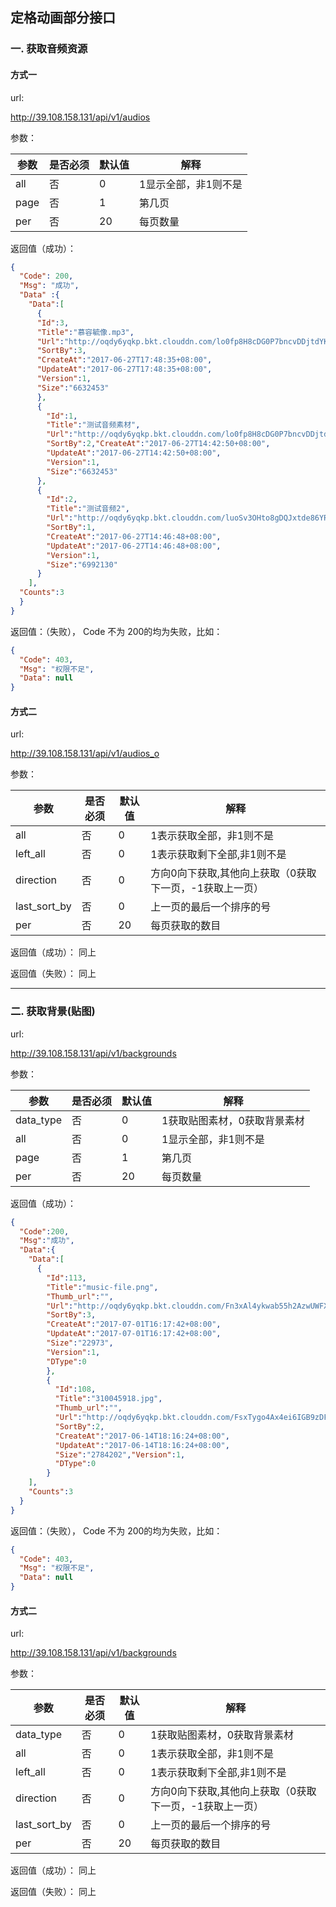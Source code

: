 ## 定格动画部分接口

### 一. 获取音频资源

#### 方式一

url:

http://39.108.158.131/api/v1/audios

参数：

| 参数 | 是否必须 | 默认值 | 解释 |
| ---- | ---- | ---- | ---- |
| all | 否 | 0 | 1显示全部，非1则不是 |
| page | 否 | 1 | 第几页 |
| per | 否 | 20 | 每页数量 |


返回值（成功）：

```json
{
  "Code": 200,
  "Msg": "成功",
  "Data" :{
    "Data":[
      {
      "Id":3,
      "Title":"慕容毓像.mp3",
      "Url":"http://oqdy6yqkp.bkt.clouddn.com/lo0fp8H8cDG0P7bncvDDjtdYKrIB",
      "SortBy":3,
      "CreateAt":"2017-06-27T17:48:35+08:00",
      "UpdateAt":"2017-06-27T17:48:35+08:00",
      "Version":1,
      "Size":"6632453"
      },
      {
        "Id":1,
        "Title":"测试音频素材",
        "Url":"http://oqdy6yqkp.bkt.clouddn.com/lo0fp8H8cDG0P7bncvDDjtdYKrIB",
        "SortBy":2,"CreateAt":"2017-06-27T14:42:50+08:00",
        "UpdateAt":"2017-06-27T14:42:50+08:00",
        "Version":1,
        "Size":"6632453"
      },
      {
        "Id":2,
        "Title":"测试音频2",
        "Url":"http://oqdy6yqkp.bkt.clouddn.com/luoSv3OHto8gDQJxtde86YRBwOsF",
        "SortBy":1,
        "CreateAt":"2017-06-27T14:46:48+08:00",
        "UpdateAt":"2017-06-27T14:46:48+08:00",
        "Version":1,
        "Size":"6992130"
      }
    ],
  "Counts":3
  }
}

```

返回值：（失败）， Code 不为 200的均为失败，比如：

```json
{
  "Code": 403,
  "Msg": "权限不足",
  "Data": null
}

```

#### 方式二

url:

http://39.108.158.131/api/v1/audios_o

参数：

| 参数 | 是否必须 | 默认值 | 解释 |
| ---- | ----| ---- | ---- |
| all | 否 | 0 | 1表示获取全部，非1则不是 |
| left_all | 否 | 0 | 1表示获取剩下全部,非1则不是 |
| direction | 否 | 0 | 方向0向下获取,其他向上获取（0获取下一页，-1获取上一页） |
| last_sort_by | 否 | 0 | 上一页的最后一个排序的号 |
| per | 否 | 20 | 每页获取的数目 |

返回值（成功）：
同上

返回值（失败）：
同上


--------

### 二. 获取背景(贴图)

url:

http://39.108.158.131/api/v1/backgrounds

参数：

| 参数 | 是否必须 | 默认值 | 解释 |
| ---- | ---- | ---- | ---- |
| data_type| 否 | 0 | 1获取贴图素材，0获取背景素材|
| all | 否 | 0 | 1显示全部，非1则不是 |
| page | 否 | 1 | 第几页 |
| per | 否 | 20 | 每页数量 |

返回值（成功）：

```json
{
  "Code":200,
  "Msg":"成功",
  "Data":{
    "Data":[
      {
        "Id":113,
        "Title":"music-file.png",
        "Thumb_url":"",
        "Url":"http://oqdy6yqkp.bkt.clouddn.com/Fn3xAl4ykwab55h2AzwUWFXgExw-",
        "SortBy":3,
        "CreateAt":"2017-07-01T16:17:42+08:00",
        "UpdateAt":"2017-07-01T16:17:42+08:00",
        "Size":"22973",
        "Version":1,
        "DType":0
        },
        {
          "Id":108,
          "Title":"310045918.jpg",
          "Thumb_url":"",
          "Url":"http://oqdy6yqkp.bkt.clouddn.com/FsxTygo4Ax4ei6IGB9zDFaMXRNJp",
          "SortBy":2,
          "CreateAt":"2017-06-14T18:16:24+08:00",
          "UpdateAt":"2017-06-14T18:16:24+08:00",
          "Size":"2784202","Version":1,
          "DType":0
        }
    ],
    "Counts":3
  }
}
```

返回值：（失败）， Code 不为 200的均为失败，比如：

```json
{
  "Code": 403,
  "Msg": "权限不足",
  "Data": null
}
```


#### 方式二

url:

http://39.108.158.131/api/v1/backgrounds

参数：

| 参数 | 是否必须 | 默认值 | 解释 |
| ---- | ----| ---- | ---- |
| data_type| 否 | 0 | 1获取贴图素材，0获取背景素材|
| all | 否 | 0 | 1表示获取全部，非1则不是 |
| left_all | 否 | 0 | 1表示获取剩下全部,非1则不是 |
| direction | 否 | 0 | 方向0向下获取,其他向上获取（0获取下一页，-1获取上一页） |
| last_sort_by | 否 | 0 | 上一页的最后一个排序的号 |
| per | 否 | 20 | 每页获取的数目 |

返回值（成功）：
同上

返回值（失败）：
同上
